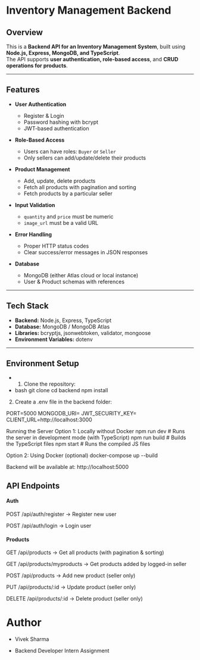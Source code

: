 # Inventory Management Backend

## Overview

This is a **Backend API for an Inventory Management System**, built using **Node.js, Express, MongoDB, and TypeScript**.  
The API supports **user authentication, role-based access**, and **CRUD operations for products**.

---

## Features

- **User Authentication**

  - Register & Login
  - Password hashing with bcrypt
  - JWT-based authentication

- **Role-Based Access**

  - Users can have roles: `Buyer` or `Seller`
  - Only sellers can add/update/delete their products

- **Product Management**

  - Add, update, delete products
  - Fetch all products with pagination and sorting
  - Fetch products by a particular seller

- **Input Validation**

  - `quantity` and `price` must be numeric
  - `image_url` must be a valid URL

- **Error Handling**

  - Proper HTTP status codes
  - Clear success/error messages in JSON responses

- **Database**
  - MongoDB (either Atlas cloud or local instance)
  - User & Product schemas with references

---

## Tech Stack

- **Backend:** Node.js, Express, TypeScript
- **Database:** MongoDB / MongoDB Atlas
- **Libraries:** bcryptjs, jsonwebtoken, validator, mongoose
- **Environment Variables:** dotenv

---

## Environment Setup

- 1. Clone the repository:
- bash
  git clone <your-repo-url>
  cd backend
  npm install

2. Create a .env file in the backend folder:

PORT=5000
MONGODB_URI=<your mongodb url>
JWT_SECURITY_KEY=<PUT your secret here>
CLIENT_URL=http://localhost:3000

Running the Server
Option 1: Locally without Docker
npm run dev # Runs the server in development mode (with TypeScript)
npm run build # Builds the TypeScript files
npm start # Runs the compiled JS files

Option 2: Using Docker (optional)
docker-compose up --build

Backend will be available at: http://localhost:5000

## API Endpoints

#### Auth

POST /api/auth/register → Register new user

POST /api/auth/login → Login user

#### Products

GET /api/products → Get all products (with pagination & sorting)

GET /api/products/myproducts → Get products added by logged-in seller

POST /api/products → Add new product (seller only)

PUT /api/products/:id → Update product (seller only)

DELETE /api/products/:id → Delete product (seller only)

# Author

- Vivek Sharma

- Backend Developer Intern Assignment
